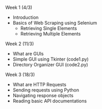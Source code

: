 Week 1 (4/3)
- Introduction
- Basics of Web Scraping using Selenium
    - Retrieving Single Elements
    - Retrieving Multiple Elements

Week 2 (11/3)
- What are GUIs
- Simple GUI using Tkinter (code1.py)
- Directory Organizer GUI (code2.py)

Week 3 (18/3)
- What are HTTP Requests
- Sending requests using Python
- Navigating response objects
- Reading basic API documentations